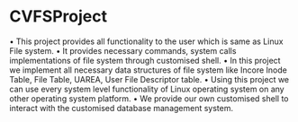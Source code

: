 # CVFSProject
•	This project provides all functionality to the user which is same as Linux File system.
•	It provides necessary commands, system calls implementations of file system through customised shell.
•	In this project we implement all necessary data structures of file system like Incore Inode Table, File Table, UAREA, User File Descriptor table.
•	Using this project we can use every system level functionality of Linux operating system on any other operating system platform. 
•	We provide our own customised shell to interact with the customised database management system.
